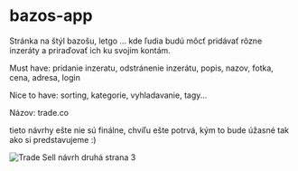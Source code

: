 # bazos-app

Stránka na štýl bazošu, letgo ... kde ľudia budú môcť pridávať rôzne inzeráty a priraďovať ich ku svojim kontám.

Must have: pridanie inzeratu, odstránenie inzerátu, popis, nazov, fotka, cena, adresa, login

Nice to have: sorting, kategorie, vyhladavanie, tagy...

Názov: trade.co

tieto návrhy ešte nie sú finálne, chvíľu ešte potrvá, kým to bude úžasné tak ako si predstavujeme :)


![Trade Sell návrh druhá strana 3](https://user-images.githubusercontent.com/56106334/109392923-39775100-791f-11eb-98bd-5d72af231c45.png)
